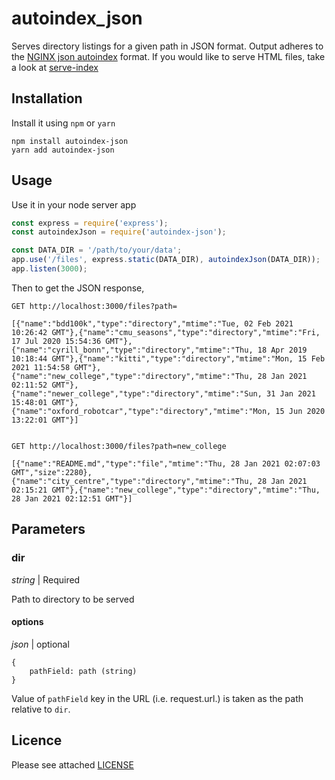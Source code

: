 # autoindex_json

Serves directory listings for a given path in JSON format. Output adheres to the [NGINX json autoindex](http://nginx.org/en/docs/http/ngx_http_autoindex_module.html#autoindex_format) format. If you would like to serve HTML files, take a look at [serve-index](https://github.com/expressjs/serve-index)


## Installation

Install it using `npm` or `yarn`

```
npm install autoindex-json
yarn add autoindex-json
```

## Usage

Use it in your node server app

```javascript
const express = require('express');
const autoindexJson = require('autoindex-json');

const DATA_DIR = '/path/to/your/data';
app.use('/files', express.static(DATA_DIR), autoindexJson(DATA_DIR));
app.listen(3000);
```

Then to get the JSON response,

```
GET http://localhost:3000/files?path=

[{"name":"bdd100k","type":"directory","mtime":"Tue, 02 Feb 2021 10:26:42 GMT"},{"name":"cmu_seasons","type":"directory","mtime":"Fri, 17 Jul 2020 15:54:36 GMT"},{"name":"cyrill_bonn","type":"directory","mtime":"Thu, 18 Apr 2019 10:18:44 GMT"},{"name":"kitti","type":"directory","mtime":"Mon, 15 Feb 2021 11:54:58 GMT"},{"name":"new_college","type":"directory","mtime":"Thu, 28 Jan 2021 02:11:52 GMT"},{"name":"newer_college","type":"directory","mtime":"Sun, 31 Jan 2021 15:48:01 GMT"},{"name":"oxford_robotcar","type":"directory","mtime":"Mon, 15 Jun 2020 13:22:01 GMT"}]


GET http://localhost:3000/files?path=new_college

[{"name":"README.md","type":"file","mtime":"Thu, 28 Jan 2021 02:07:03 GMT","size":2280},{"name":"city_centre","type":"directory","mtime":"Thu, 28 Jan 2021 02:15:21 GMT"},{"name":"new_college","type":"directory","mtime":"Thu, 28 Jan 2021 02:12:51 GMT"}]
```

## Parameters

### dir

*string* | Required

Path to directory to be served


#### options

*json* | optional

```
{
    pathField: path (string)
}
```

Value of `pathField` key in the URL (i.e. request.url.<pathField>) is taken as the path relative to `dir`.

## Licence

Please see attached [LICENSE](LICENSE)
